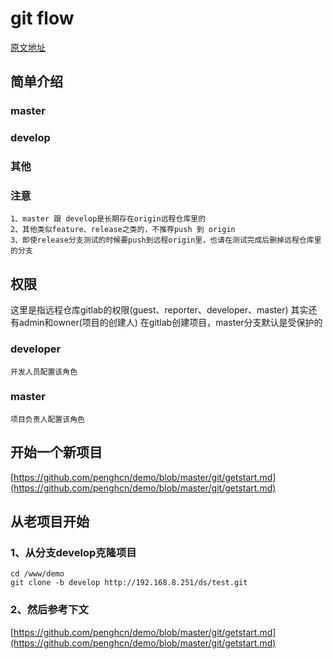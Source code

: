 # git flow
[原文地址](https://github.com/penghcn/demo/blob/master/git/gitflow.md)

## 简单介绍

### master
### develop
### 其他
### 注意
    1、master 跟 develop是长期存在origin远程仓库里的
    2、其他类似feature、release之类的，不推荐push 到 origin
    3、即使release分支测试的时候要push到远程origin里，也请在测试完成后删掉远程仓库里的分支

## 权限
这里是指远程仓库gitlab的权限(guest、reporter、developer、master)
其实还有admin和owner(项目的创建人)
在gitlab创建项目，master分支默认是受保护的

### developer
    开发人员配置该角色
### master
    项目负责人配置该角色

    
## 开始一个新项目
[https://github.com/penghcn/demo/blob/master/git/getstart.md](https://github.com/penghcn/demo/blob/master/git/getstart.md) 

## 从老项目开始
### 1、从分支develop克隆项目
    cd /www/demo
    git clone -b develop http://192.168.8.251/ds/test.git
### 2、然后参考下文
[https://github.com/penghcn/demo/blob/master/git/getstart.md](https://github.com/penghcn/demo/blob/master/git/getstart.md) 